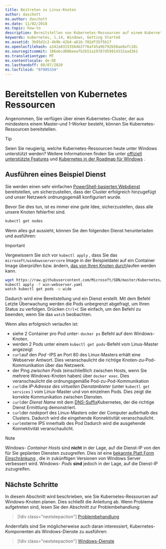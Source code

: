 ```yaml
---
title: Beitreten zu Linux-Knoten
author: daschott
ms.author: daschott
ms.date: 11/02/2018
ms.topic: how-to
description: Bereitstellen von Kubernetes-Ressourcen auf einem Kubernetes-Cluster mit gemischtem Betriebssystem.
keywords: kubernetes, 1,14, Windows, Getting Started
ms.assetid: 3b05d2c2-4b9b-42b4-a61b-702df35f5b17
ms.openlocfilehash: a342a03153564b2f76af45a9b792b58ae8afc18c
ms.sourcegitcommit: 186ebcd006eeafb2b51a19787d59914332aad361
ms.translationtype: MT
ms.contentlocale: de-DE
ms.lasthandoff: 08/07/2020
ms.locfileid: "87985334"
---
```

# <a name="deploying-kubernetes-resources"></a>Bereitstellen von Kubernetes Ressourcen #
Angenommen, Sie verfügen über einen Kubernetes-Cluster, der aus mindestens einem Master-und 1-Worker besteht, können Sie Kubernetes-Ressourcen bereitstellen.
> [!TIP]
> Seien Sie neugierig, welche Kubernetes-Ressourcen heute unter Windows unterstützt werden? Weitere Informationen finden Sie unter [offiziell unterstützte Features](https://kubernetes.io/docs/setup/production-environment/windows/intro-windows-in-kubernetes/#supported-functionality-and-limitations) und [Kubernetes in der Roadmap für Windows](https://github.com/orgs/kubernetes/projects/8) .


## <a name="running-a-sample-service"></a>Ausführen eines Beispiel Dienst ##
Sie werden einen sehr einfachen [PowerShell-basierten Webdienst](https://github.com/Microsoft/SDN/blob/master/Kubernetes/WebServer.yaml) bereitstellen, um sicherzustellen, dass der Cluster erfolgreich hinzugefügt und unser Netzwerk ordnungsgemäß konfiguriert wurde.

Bevor Sie dies tun, ist es immer eine gute Idee, sicherzustellen, dass alle unsere Knoten fehlerfrei sind.
```bash
kubectl get nodes
```

Wenn alles gut aussieht, können Sie den folgenden Dienst herunterladen und ausführen:
> [!Important]
> Vergewissern Sie sich vor `kubectl apply` , dass Sie das `microsoft/windowsservercore` Image in der Beispieldatei auf ein Container Image überprüfen bzw. ändern, [das von Ihren Knoten durch](https://docs.microsoft.com/virtualization/windowscontainers/deploy-containers/version-compatibility#choosing-container-os-versions)laufen werden kann.

```bash
wget https://raw.githubusercontent.com/Microsoft/SDN/master/Kubernetes/flannel/l2bridge/manifests/simpleweb.yml -O win-webserver.yaml
kubectl apply -f win-webserver.yaml
watch kubectl get pods -o wide
```

Dadurch wird eine Bereitstellung und ein Dienst erstellt. Mit dem Befehl Letzte Überwachung werden die Pods unbegrenzt abgefragt, um Ihren Status zu verfolgen. Drücken `Ctrl+C` Sie einfach, um den Befehl zu beenden, wenn Sie das `watch` beobachten.

Wenn alles erfolgreich verlaufen ist:

  - siehe 2 Container pro Pod unter- `docker ps` Befehl auf dem Windows-Knoten.
  - werden 2 Pods unter einem `kubectl get pods`-Befehl vom Linus-Master angezeigt
  - `curl`auf den *Pod* -IPS an Port 80 des Linux-Masters erhält eine Webserver Antwort. Dies veranschaulicht die richtige Knoten-zu-Pod-Kommunikation über das Netzwerk.
  - der Ping *zwischen Pods* (einschließlich zwischen Hosts, wenn Sie mehrere Windows-Knoten haben) über `docker exec`. Dies veranschaulicht die ordnungsgemäße Pod-zu-Pod-Kommunikation
  - `curl`die *IP-Adresse des virtuellen Dienstanbieter* (unter `kubectl get services` ) vom Linux-Master und von einzelnen Pods. Dies zeigt die korrekte Kommunikation zwischen Diensten.
  - `curl`der *Dienst Name* mit dem [DNS-Suffix](https://kubernetes.io/docs/concepts/services-networking/dns-pod-service/#services)Kubernetes, der die richtige Dienst Ermittlung demonstriert.
  - `curl`der *nodeport* des Linux-Masters oder der Computer außerhalb des Clusters. Dadurch wird die eingehende Konnektivität veranschaulicht.
  - `curl`externe IPS innerhalb des Pod Dadurch wird die ausgehende Konnektivität veranschaulicht.

> [!Note]
> Windows- *Container Hosts* sind **nicht** in der Lage, auf die Dienst-IP von den für Sie geplanten Diensten zuzugreifen. Dies ist eine [bekannte Platt Form Einschränkung](./common-problems.md#my-windows-node-cannot-access-my-services-using-the-service-ip) , die in zukünftigen Versionen von Windows Server verbessert wird. Windows- *Pods* **sind** jedoch in der Lage, auf die Dienst-IP zuzugreifen.

## <a name="next-steps"></a>Nächste Schritte ##
In diesem Abschnitt wird beschrieben, wie Sie Kubernetes-Ressourcen auf Windows-Knoten planen. Dies schließt die Anleitung ab. Wenn Probleme aufgetreten sind, lesen Sie den Abschnitt zur Problembehandlung:

> [!div class="nextstepaction"]
> [Problembehandlung](./common-problems.md)

Andernfalls sind Sie möglicherweise auch daran interessiert, Kubernetes-Komponenten als Windows-Dienste zu ausführen:
> [!div class="nextstepaction"]
> [Windows-Dienste](./kube-windows-services.md)
